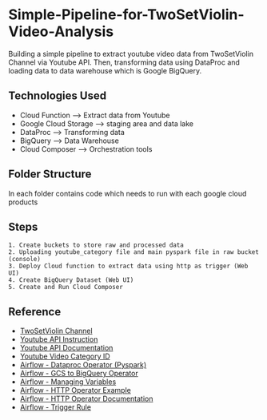 # Simple-Pipeline-for-TwoSetViolin-Video-Analysis
Building a simple pipeline to extract youtube video data from TwoSetViolin Channel via Youtube API. Then, transforming data using DataProc and loading data to data warehouse which is Google BigQuery.
## Technologies Used
- Cloud Function --> Extract data from Youtube
- Google Cloud Storage --> staging area and data lake
- DataProc --> Transforming data
- BigQuery --> Data Warehouse
- Cloud Composer --> Orchestration tools
## Folder Structure
In each folder contains code which needs to run with each google cloud products
## Steps
    1. Create buckets to store raw and processed data
    2. Uploading youtube_category file and main pyspark file in raw bucket (console)
    3. Deploy Cloud function to extract data using http as trigger (Web UI)
    4. Create BigQuery Dataset (Web UI)
    5. Create and Run Cloud Composer
## Reference
- [TwoSetViolin Channel](https://youtube.com/c/twosetviolin)
- [Youtube API Instruction](https://youtu.be/SwSbnmqk3zY)
- [Youtube API Documentation](https://developers.google.com/youtube/v3/docs)
- [Youtube Video Category ID](https://mixedanalytics.com/youtube-video-category-id-list/)
- [Airflow - Dataproc Operator (Pyspark)](https://airflow.apache.org/docs/apache-airflow-providers-google/stable/_modules/tests/system/providers/google/cloud/dataproc/example_dataproc_pyspark.html)
- [Airflow - GCS to BigQuery Operator](https://airflow.apache.org/docs/apache-airflow-providers-google/stable/operators/cloud/gcs.html#howto-operator-gcstobigqueryoperator)
- [Airflow - Managing Variables](https://airflow.apache.org/docs/apache-airflow/stable/howto/variable.html)
- [Airflow - HTTP Operator Example](https://dzone.com/articles/simplehttpoperator-in-apache-airflow)
- [Airflow - HTTP Operator Documentation](https://airflow.apache.org/docs/apache-airflow-providers-http/stable/operators.html)
- [Airflow - Trigger Rule](https://airflow.apache.org/docs/apache-airflow/1.10.5/concepts.html?highlight=trigger%20rule#)

